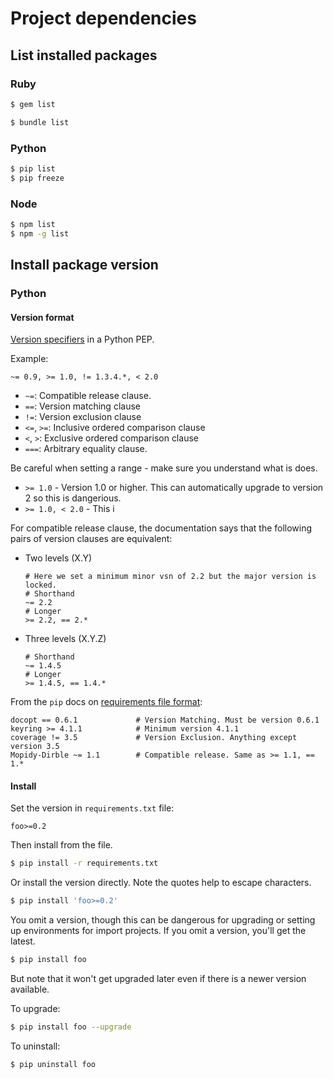 # Project dependencies

## List installed packages

### Ruby

```sh
$ gem list

$ bundle list
```

### Python

```sh
$ pip list
$ pip freeze
```

### Node

```sh
$ npm list
$ npm -g list
```

## Install package version

### Python

#### Version format

[Version specifiers](https://www.python.org/dev/peps/pep-0440/#version-specifiers) in a Python PEP.

Example:

```
~= 0.9, >= 1.0, != 1.3.4.*, < 2.0
```

- `~=`: Compatible release clause.
- `==`: Version matching clause
- `!=`: Version exclusion clause
- `<=`, `>=`: Inclusive ordered comparison clause
- `<`, `>`: Exclusive ordered comparison clause
- `===`: Arbitrary equality clause.

Be careful when setting a range - make sure you understand what is does.

- `>= 1.0` - Version 1.0 or higher. This can automatically upgrade to version 2 so this is dangerious.
- `>= 1.0, < 2.0` - This i


For compatible release clause, the documentation says that the following pairs of version clauses are equivalent:

- Two levels (X.Y)
    ```
    # Here we set a minimum minor vsn of 2.2 but the major version is locked.
    # Shorthand
    ~= 2.2
    # Longer
    >= 2.2, == 2.*
    ```
- Three levels (X.Y.Z)
    ```
    # Shorthand
    ~= 1.4.5
    # Longer
    >= 1.4.5, == 1.4.*
    ```

From the `pip` docs on [requirements file format](https://pip.readthedocs.io/en/stable/reference/pip_install/#requirements-file-format):

```
docopt == 0.6.1             # Version Matching. Must be version 0.6.1
keyring >= 4.1.1            # Minimum version 4.1.1
coverage != 3.5             # Version Exclusion. Anything except version 3.5
Mopidy-Dirble ~= 1.1        # Compatible release. Same as >= 1.1, == 1.*
```

#### Install

Set the version in `requirements.txt` file:

```
foo>=0.2
```

Then install from the file.

```sh
$ pip install -r requirements.txt
```


Or install the version directly. Note the quotes help to escape characters.

```sh
$ pip install 'foo>=0.2'
```

You omit a version, though this can be dangerous for upgrading or setting up environments for import projects. If you omit a version, you'll get the latest.

```sh
$ pip install foo
```

But note that it won't get upgraded later even if there is a newer version available.

To upgrade:

```sh
$ pip install foo --upgrade
```

To uninstall:

```sh
$ pip uninstall foo
```
<!--stackedit_data:
eyJoaXN0b3J5IjpbODkwOTUxODFdfQ==
-->